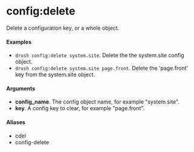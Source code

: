 # config:delete

Delete a configuration key, or a whole object.

#### Examples

- <code>drush config:delete system.site</code>. Delete the the system.site config object.
- <code>drush config:delete system.site page.front</code>. Delete the 'page.front' key from the system.site object.

#### Arguments

- **config_name**. The config object name, for example "system.site".
- **key**. A config key to clear, for example "page.front".

#### Aliases

- cdel
- config-delete

